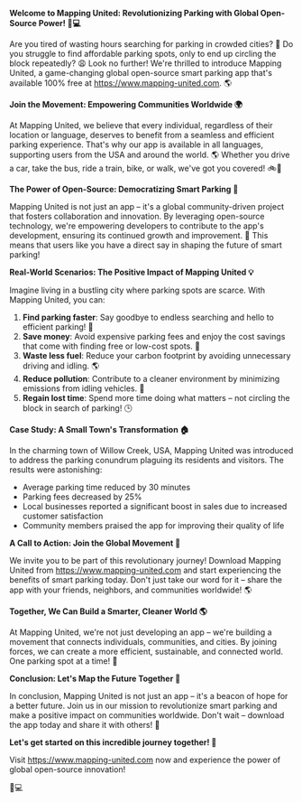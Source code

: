 **Welcome to Mapping United: Revolutionizing Parking with Global Open-Source Power! 🚀💻**

Are you tired of wasting hours searching for parking in crowded cities? 🤯 Do you struggle to find affordable parking spots, only to end up circling the block repeatedly? 😩 Look no further! We're thrilled to introduce Mapping United, a game-changing global open-source smart parking app that's available 100% free at https://www.mapping-united.com. 🌎

**Join the Movement: Empowering Communities Worldwide 🌍**

At Mapping United, we believe that every individual, regardless of their location or language, deserves to benefit from a seamless and efficient parking experience. That's why our app is available in all languages, supporting users from the USA and around the world. 🌎 Whether you drive a car, take the bus, ride a train, bike, or walk, we've got you covered! 🚲🚌

**The Power of Open-Source: Democratizing Smart Parking 🤝**

Mapping United is not just an app – it's a global community-driven project that fosters collaboration and innovation. By leveraging open-source technology, we're empowering developers to contribute to the app's development, ensuring its continued growth and improvement. 🌟 This means that users like you have a direct say in shaping the future of smart parking!

**Real-World Scenarios: The Positive Impact of Mapping United 💡**

Imagine living in a bustling city where parking spots are scarce. With Mapping United, you can:

1. **Find parking faster**: Say goodbye to endless searching and hello to efficient parking! 🚀
2. **Save money**: Avoid expensive parking fees and enjoy the cost savings that come with finding free or low-cost spots. 💸
3. **Waste less fuel**: Reduce your carbon footprint by avoiding unnecessary driving and idling. 🌎
4. **Reduce pollution**: Contribute to a cleaner environment by minimizing emissions from idling vehicles. 🌿
5. **Regain lost time**: Spend more time doing what matters – not circling the block in search of parking! 🕒

**Case Study: A Small Town's Transformation 🏠**

In the charming town of Willow Creek, USA, Mapping United was introduced to address the parking conundrum plaguing its residents and visitors. The results were astonishing:

* Average parking time reduced by 30 minutes
* Parking fees decreased by 25%
* Local businesses reported a significant boost in sales due to increased customer satisfaction
* Community members praised the app for improving their quality of life

**A Call to Action: Join the Global Movement 🌟**

We invite you to be part of this revolutionary journey! Download Mapping United from https://www.mapping-united.com and start experiencing the benefits of smart parking today. Don't just take our word for it – share the app with your friends, neighbors, and communities worldwide! 🌎

**Together, We Can Build a Smarter, Cleaner World 🌎**

At Mapping United, we're not just developing an app – we're building a movement that connects individuals, communities, and cities. By joining forces, we can create a more efficient, sustainable, and connected world. One parking spot at a time! 💖

**Conclusion: Let's Map the Future Together 🌟**

In conclusion, Mapping United is not just an app – it's a beacon of hope for a better future. Join us in our mission to revolutionize smart parking and make a positive impact on communities worldwide. Don't wait – download the app today and share it with others! 📲

**Let's get started on this incredible journey together! 🚀**

Visit https://www.mapping-united.com now and experience the power of global open-source innovation!

🌟💻